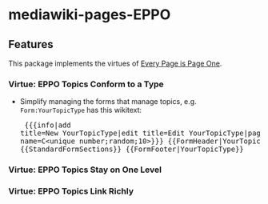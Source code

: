 # mediawiki-pages-EPPO

## Features

This package implements the virtues of [Every Page is Page One](https://everypageispageone.com/the-book/).

### Virtue: EPPO Topics Conform to a Type

* Simplify managing the forms that manage topics, e.g. `Form:YourTopicType` has this wikitext:<pre>
{{{info|add title=New YourTopicType|edit title=Edit YourTopicType|page name=C<unique number;random;10>}}}
{{FormHeader|YourTopicType}}
{{StandardFormSections}}
{{FormFooter|YourTopicType}}
</pre>

### Virtue: EPPO Topics Stay on One Level
### Virtue: EPPO Topics Link Richly

 